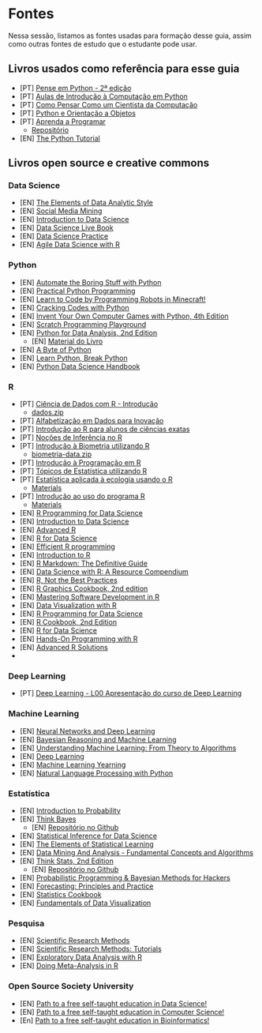 # Fontes

Nessa sessão, listamos as fontes usadas para formação desse guia, assim como
outras fontes de estudo que o estudante pode usar.

## Livros usados como referência para esse guia

- [PT] [Pense em Python - 2ª edição](https://penseallen.github.io/PensePython2e/)
- [PT] [Aulas de Introdução à Computação em Python](https://panda.ime.usp.br/aulasPython/static/aulasPython/index.html)
- [PT] [Como Pensar Como um Cientista da Computação](https://python.ime.usp.br/pensepy/static/pensepy/index.html)
- [PT] [Python e Orientação a Objetos](https://www.caelum.com.br/apostila-python-orientacao-objetos)
- [PT] [Aprenda a Programar](http://turing.com.br/material/appy/index.html)
  - [Repositório](https://github.com/ramalho/aprendaprog)
- [EN] [The Python Tutorial](https://docs.python.org/3/tutorial/index.html)

## Livros open source e creative commons

### Data Science

- [EN] [The Elements of Data Analytic Style](https://leanpub.com/datastyle)
- [EN] [Social Media Mining](http://dmml.asu.edu/smm/book/)
- [EN] [Introduction to Data Science](https://bookdown.org/ronsarafian/IntrotoDS/)
- [EN] [Data Science Live Book](https://livebook.datascienceheroes.com/)
- [EN] [Data Science Practice](https://datasciencepractice.study/)
- [EN] [Agile Data Science with R](https://edwinth.github.io/ADSwR/)

### Python

- [EN] [Automate the Boring Stuff with Python](https://automatetheboringstuff.com/)
- [EN] [Practical Python Programming](https://dabeaz-course.github.io/practical-python/Notes/Contents.html)
- [EN] [Learn to Code by Programming Robots in Minecraft!](https://turtleappstore.com/book/)
- [EN] [Cracking Codes with Python](https://inventwithpython.com/cracking/)
- [EN] [Invent Your Own Computer Games with Python, 4th Edition](http://inventwithpython.com/invent4thed/)
- [EN] [Scratch Programming Playground](https://inventwithscratch.com/book/)
- [EN] [Python for Data Analysis, 2nd Edition](http://shop.oreilly.com/product/0636920023784.do)
  - [EN] [Material do Livro](https://github.com/wesm/pydata-book)
- [EN] [A Byte of Python](https://github.com/swaroopch/byte-of-python)
- [EN] [Learn Python, Break Python](https://learnpythonbreakpython.com/)
- [EN] [Python Data Science Handbook](https://colab.research.google.com/github/jakevdp/PythonDataScienceHandbook/blob/master/notebooks/Index.ipynb)

### R

- [PT] [Ciência de Dados com R - Introdução](https://cdr.ibpad.com.br/)
  - [dados.zip](https://cdr.ibpad.com.br/dados.zip)
- [PT] [Alfabetização em Dados para Inovação](https://bookdown.org/almeida1003/dataliteracy_pt/)
- [PT] [Introdução ao R para alunos de ciências exatas](https://bookdown.org/gabycosta1919/Apostila_R/)
- [PT] [Noções de Inferência no R](https://bookdown.org/thalita_dobem/Apostila/)
- [PT] [Introdução à Biometria utilizando R](https://cran.r-project.org/doc/contrib/biometria.pdf)
  - [biometria-data.zip](https://cran.r-project.org/doc/contrib/biometria-data.zip)
- [PT] [Introdução à Programação em R](https://cran.r-project.org/doc/contrib/Torgo-ProgrammingIntro.pdf)
- [PT] [Tópicos de Estatística utilizando R](https://cran.r-project.org/doc/contrib/Itano-descriptive-stats.pdf)
- [PT] [Estatística aplicada à ecologia usando o R](https://cran.r-project.org/doc/contrib/Provete-Estatistica_aplicada.pdf)
  - [Materials](http://diogoprovete.weebly.com/teaching.html)
- [PT] [Introdução ao uso do programa R](https://cran.r-project.org/doc/contrib/Landeiro-Introducao.pdf)
  - [Materials](https://sites.google.com/site/vllandeiror/)
- [EN] [R Programming for Data Science](https://leanpub.com/rprogramming)
- [EN] [Introduction to Data Science](https://docs.google.com/file/d/0B6iefdnF22XQeVZDSkxjZ0Z5VUE/edit?pli=1)
- [EN] [Advanced R](http://adv-r.had.co.nz/)
- [EN] [R for Data Science](https://r4ds.had.co.nz/)
- [EN] [Efficient R programming](https://csgillespie.github.io/efficientR/)
- [EN] [Introduction to R](https://bookdown.org/julia_gantner/introduction_to_r/)
- [EN] [R Markdown: The Definitive Guide](https://bookdown.org/yihui/rmarkdown/)
- [EN] [Data Science with R: A Resource Compendium](https://bookdown.org/martin_monkman/DataScienceResources_book/)
- [EN] [R, Not the Best Practices](https://bookdown.org/voevodin_nv/R_Not_the_Best_Practices/)
- [EN] [R Graphics Cookbook, 2nd edition](https://r-graphics.org/)
- [EN] [Mastering Software Development in R](https://bookdown.org/rdpeng/RProgDA/)
- [EN] [Data Visualization with R](https://rkabacoff.github.io/datavis/)
- [EN] [R Programming for Data Science](https://bookdown.org/rdpeng/rprogdatascience/)
- [EN] [R Cookbook, 2nd Edition](https://rc2e.com/)
- [EN] [R for Data Science](https://r4ds.had.co.nz/)
- [EN] [Hands-On Programming with R](https://rstudio-education.github.io/hopr/)
- [EN] [Advanced R Solutions](https://advanced-r-solutions.rbind.io/)
-
### Deep Learning

- [PT] [Deep Learning - L00 Apresentação do curso de Deep Learning](https://www.youtube.com/watch?v=0VD_2t6EdS4&list=PL9At2PVRU0ZqVArhU9QMyI3jSe113_m2-)
### Machine Learning

- [EN] [Neural Networks and Deep Learning](http://neuralnetworksanddeeplearning.com/index.html)
- [EN] [Bayesian Reasoning and Machine Learning](http://web4.cs.ucl.ac.uk/staff/D.Barber/textbook/240415.pdf)
- [EN] [Understanding Machine Learning: From Theory to Algorithms](https://www.cse.huji.ac.il/~shais/UnderstandingMachineLearning/copy.html)
- [EN] [Deep Learning](http://www.deeplearningbook.org/)
- [EN] [Machine Learning Yearning](https://www.deeplearning.ai/machine-learning-yearning/)
- [EN] [Natural Language Processing with Python](https://www.nltk.org/book/)

### Estatística

- [EN] [Introduction to Probability](http://www.dartmouth.edu/~chance/teaching_aids/books_articles/probability_book/amsbook.mac.pdf)
- [EN] [Think Bayes](https://greenteapress.com/wp/think-bayes/)
  - [EN] [Repositório no Github](https://github.com/AllenDowney/ThinkBayes2)
- [EN] [Statistical Inference for Data Science](https://leanpub.com/LittleInferenceBook)
- [EN] [The Elements of Statistical Learning](https://web.stanford.edu/~hastie/ElemStatLearn/)
- [EN] [Data Mining And Analysis - Fundamental Concepts and Algorithms](http://www.dataminingbook.info/pmwiki.php/Main/BookDownload)
- [EN] [Think Stats, 2nd Edition](https://greenteapress.com/wp/think-stats-2e/)
  - [EN] [Repositório no Github](https://github.com/AllenDowney/ThinkStats2)
- [EN] [Probabilistic Programming & Bayesian Methods for Hackers](https://camdavidsonpilon.github.io/Probabilistic-Programming-and-Bayesian-Methods-for-Hackers/)
- [EN] [Forecasting: Principles and Practice](https://otexts.com/fpp2/)
- [EN] [Statistics Cookbook](https://bookdown.org/kirthanarao95/rm3_book/)
- [EN] [Fundamentals of Data Visualization](https://serialmentor.com/dataviz/)

### Pesquisa

- [EN] [Scientific Research Methods](https://bookdown.org/pkaldunn/Book/)
- [EN] [Scientific Research Methods: Tutorials](https://bookdown.org/pkaldunn/SRM-tutorials/)
- [EN] [Exploratory Data Analysis with R](https://bookdown.org/rdpeng/exdata/)
- [EN] [Doing Meta-Analysis in R](https://bookdown.org/MathiasHarrer/Doing_Meta_Analysis_in_R/)

### Open Source Society University

- [EN] [Path to a free self-taught education in Data Science!](https://github.com/ossu/data-science)
- [EN] [Path to a free self-taught education in Computer Science!](https://github.com/ossu/computer-science)
- [En] [Path to a free self-taught education in Bioinformatics!](https://github.com/ossu/bioinformatics)